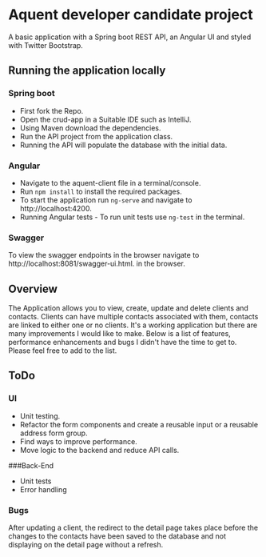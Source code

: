 # Aquent developer candidate project

A basic application with a Spring boot REST API, an Angular UI and styled with Twitter Bootstrap. 

## Running the application locally

### Spring boot
- First fork the Repo. 
- Open the crud-app in a Suitable IDE such as IntelliJ. 
- Using Maven download the dependencies. 
- Run the API project from the application class. 
- Running the API will populate the database with the initial data.

### Angular
- Navigate to the aquent-client file in a terminal/console.
- Run `npm install` to install the required packages.
- To start the application run `ng-serve` and navigate to http://localhost:4200.
- Running Angular tests - To run unit tests use `ng-test` in the terminal.

### Swagger
To view the swagger endpoints in the browser navigate to http://localhost:8081/swagger-ui.html. in the browser.

## Overview
The Application allows you to view, create, update and delete clients and contacts. Clients can have multiple 
contacts associated with them, contacts are linked to either one or no clients. It's a working application but there are 
many improvements I would like to make. Below is a list of features, performance enhancements and bugs I didn't have the 
time to get to. Please feel free to add to the list.

## ToDo

### UI
- Unit testing.
- Refactor the form components and create a reusable input or a reusable address form group.
- Find ways to improve performance.
- Move logic to the backend and reduce API calls.

###Back-End

- Unit tests
- Error handling

### Bugs
After updating a client, the redirect to the detail page takes place before the changes to the contacts
have been saved to the database and not displaying on the detail page without a refresh.

